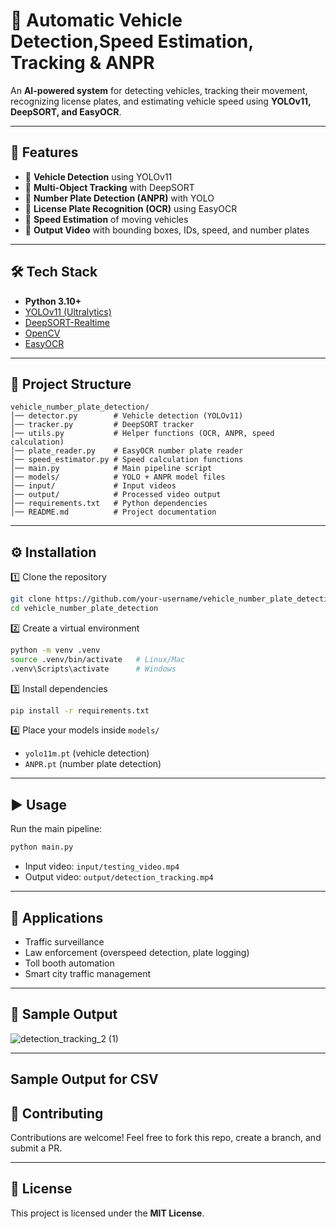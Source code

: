 # 🚗 Automatic Vehicle Detection,Speed Estimation, Tracking & ANPR  

An **AI-powered system** for detecting vehicles, tracking their movement, recognizing license plates, and estimating vehicle speed using **YOLOv11, DeepSORT, and EasyOCR**.  

---

## 📌 Features  
- 🔹 **Vehicle Detection** using YOLOv11  
- 🔹 **Multi-Object Tracking** with DeepSORT  
- 🔹 **Number Plate Detection (ANPR)** with YOLO  
- 🔹 **License Plate Recognition (OCR)** using EasyOCR  
- 🔹 **Speed Estimation** of moving vehicles  
- 🔹 **Output Video** with bounding boxes, IDs, speed, and number plates  

---

## 🛠️ Tech Stack  
- **Python 3.10+**  
- [YOLOv11 (Ultralytics)](https://github.com/ultralytics/ultralytics)  
- [DeepSORT-Realtime](https://github.com/levan92/deep-sort-realtime)  
- [OpenCV](https://opencv.org/)  
- [EasyOCR](https://github.com/JaidedAI/EasyOCR)  

---

## 📂 Project Structure  

```
vehicle_number_plate_detection/
│── detector.py        # Vehicle detection (YOLOv11)
│── tracker.py         # DeepSORT tracker
│── utils.py           # Helper functions (OCR, ANPR, speed calculation)
│── plate_reader.py    # EasyOCR number plate reader
│── speed_estimator.py # Speed calculation functions
│── main.py            # Main pipeline script
│── models/            # YOLO + ANPR model files
│── input/             # Input videos
│── output/            # Processed video output
│── requirements.txt   # Python dependencies
│── README.md          # Project documentation
```

---

## ⚙️ Installation  

1️⃣ Clone the repository  
```bash
git clone https://github.com/your-username/vehicle_number_plate_detection.git
cd vehicle_number_plate_detection
```

2️⃣ Create a virtual environment  
```bash
python -m venv .venv
source .venv/bin/activate   # Linux/Mac
.venv\Scripts\activate      # Windows
```

3️⃣ Install dependencies  
```bash
pip install -r requirements.txt
```

4️⃣ Place your models inside `models/`  
- `yolo11m.pt` (vehicle detection)  
- `ANPR.pt` (number plate detection)  

---

## ▶️ Usage  

Run the main pipeline:  
```bash
python main.py
```

- Input video: `input/testing_video.mp4`  
- Output video: `output/detection_tracking.mp4`  

---

## 🎯 Applications  
- Traffic surveillance  
- Law enforcement (overspeed detection, plate logging)  
- Toll booth automation  
- Smart city traffic management  

---

## 📸 Sample Output
![detection_tracking_2 (1)](https://github.com/user-attachments/assets/1a65d987-95c1-40be-b101-e5b58a9d0f2f)

---
## Sample Output for CSV



## 🤝 Contributing  
Contributions are welcome! Feel free to fork this repo, create a branch, and submit a PR.  

---

## 📜 License  
This project is licensed under the **MIT License**.  
